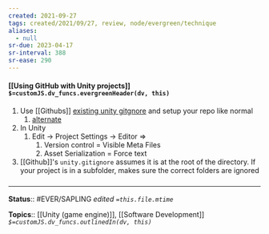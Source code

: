 ```yaml
---
created: 2021-09-27
tags: created/2021/09/27, review, node/evergreen/technique 
aliases:
  - null
sr-due: 2023-04-17
sr-interval: 388
sr-ease: 290
---
```


#### [[Using GitHub with Unity projects]] `$=customJS.dv_funcs.evergreenHeader(dv, this)`

1. Use [[Githubs]] [existing unity gitgnore](https://github.com/github/gitignore/blob/master/Unity.gitignore) and setup your repo like normal
	1. [alternate](https://gist.github.com/FullStackForger/20bbf62861394b1a3de0#file-gitignore)
2. In Unity
	1. Edit -> Project Settings -> Editor =>
		1. Version control = Visible Meta Files
		2. Asset Serialization = Force text
3. [[Github]]'s `unity.gitignore` assumes it is at the root of the directory. If your project is in a subfolder, makes sure the correct folders are ignored

### <hr class="footnote"/>

**Status**:: #EVER/SAPLING
*edited `=this.file.mtime`*

**Topics**:: [[Unity (game engine)]], [[Software Development]]
*`$=customJS.dv_funcs.outlinedIn(dv, this)`*
